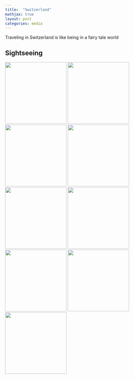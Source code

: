 ```yaml
---
title:  "Switzerland"
mathjax: true
layout: post
categories: media
---
```


Traveling in Switzerland is like being in a fairy tale world

## Sightseeing

<img src="https://github.com/ZhichenOu/ZhichenOu.github.io/assets/140627294/f1801b78-53fc-4c20-b608-1c6b506e80db" width="200">
<img src="https://github.com/ZhichenOu/ZhichenOu.github.io/assets/140627294/6894333c-6bae-4324-8f77-737c197aef6b" width="200">
<img src="https://github.com/ZhichenOu/ZhichenOu.github.io/assets/140627294/b60d31fd-4cbd-439b-8cf8-0d5892a67145" width="200">
<img src="https://github.com/ZhichenOu/ZhichenOu.github.io/assets/140627294/4247748d-259e-46fd-a0f0-312228a78a71" width="200">
<img src="https://github.com/ZhichenOu/ZhichenOu.github.io/assets/140627294/2039a893-8afd-475f-b7fd-12687762cd9d" width="200">
<img src="https://github.com/ZhichenOu/ZhichenOu.github.io/assets/140627294/5ed379eb-d782-412d-b0f1-4ad7d7741002" width="200">
<img src="https://github.com/ZhichenOu/ZhichenOu.github.io/assets/140627294/f08c897d-8088-456a-9e63-d660fd29f9b3" width="200">
<img src="https://github.com/ZhichenOu/ZhichenOu.github.io/assets/140627294/3e8f6ac7-f6b1-45bc-91ce-2064a522055b" width="200">
<img src="https://github.com/ZhichenOu/ZhichenOu.github.io/assets/140627294/52ecfc52-3ab2-43e5-ad29-679f223181bd" width="200">
